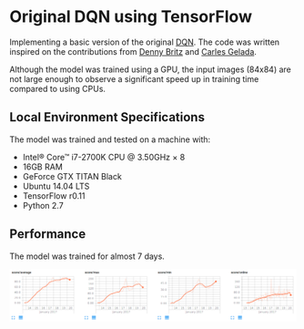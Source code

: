 # Original DQN using TensorFlow

Implementing a basic version of the original [DQN](http://www.nature.com/nature/journal/v518/n7540/abs/nature14236.html). The code was written inspired on the contributions from [Denny Britz](https://github.com/dennybritz/reinforcement-learning/tree/master/DQN) and [Carles Gelada](https://github.com/cgel/DRL).

Although the model was trained using a GPU, the input images (84x84) are not large enough to observe a significant speed up in training time compared to using CPUs.

## Local Environment Specifications

The model was trained and tested on a machine with:
  - Intel® Core™ i7-2700K CPU @ 3.50GHz × 8
  - 16GB RAM
  - GeForce GTX TITAN Black
  - Ubuntu 14.04 LTS
  - TensorFlow r0.11
  - Python 2.7

## Performance

The model was trained for almost 7 days.

![results](https://github.com/camigord/OpenAI_ReinforcementLearning/blob/master/DQN/assets/results.png)
